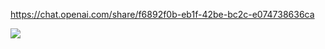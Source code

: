 
https://chat.openai.com/share/f6892f0b-eb1f-42be-bc2c-e074738636ca

![](https://i.imgur.com/95QHp6G.png)
